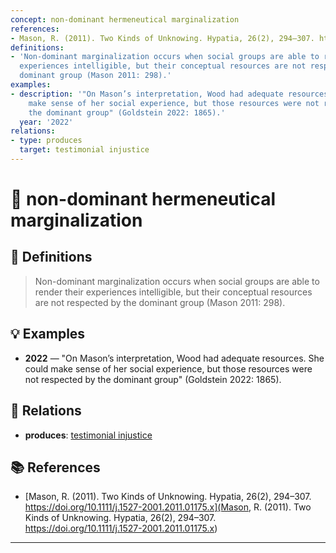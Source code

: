 ```yaml
---
concept: non-dominant hermeneutical marginalization
references:
- Mason, R. (2011). Two Kinds of Unknowing. Hypatia, 26(2), 294–307. https://doi.org/10.1111/j.1527-2001.2011.01175.x
definitions:
- 'Non-dominant marginalization occurs when social groups are able to render their
  experiences intelligible, but their conceptual resources are not respected by the
  dominant group (Mason 2011: 298).'
examples:
- description: '"On Mason’s interpretation, Wood had adequate resources. She could
    make sense of her social experience, but those resources were not respected by
    the dominant group" (Goldstein 2022: 1865).'
  year: '2022'
relations:
- type: produces
  target: testimonial injustice
---
```


# 🧠 non-dominant hermeneutical marginalization

## 📖 Definitions

> Non-dominant marginalization occurs when social groups are able to render their experiences intelligible, but their conceptual resources are not respected by the dominant group (Mason 2011: 298).

## 💡 Examples

- **2022** — "On Mason’s interpretation, Wood had adequate resources. She could make sense of her social experience, but those resources were not respected by the dominant group" (Goldstein 2022: 1865).

## 🔗 Relations

- **produces**: [testimonial injustice](./testimonial-injustice.md)

## 📚 References

- [Mason, R. (2011). Two Kinds of Unknowing. Hypatia, 26(2), 294–307. https://doi.org/10.1111/j.1527-2001.2011.01175.x](Mason, R. (2011). Two Kinds of Unknowing. Hypatia, 26(2), 294–307. https://doi.org/10.1111/j.1527-2001.2011.01175.x)


---

<script src="https://giscus.app/client.js"
        data-repo="natesheehan/conceptcartography"
        data-repo-id="R_kgDOPB5QiQ"
        data-category="General"
        data-category-id="DIC_kwDOPB5Qic4CsAxd"
        data-mapping="pathname"
        data-strict="0"
        data-reactions-enabled="1"
        data-emit-metadata="0"
        data-input-position="bottom"
        data-theme="catppuccin_mocha"
        data-lang="en"
        crossorigin="anonymous"
        async>
</script>

